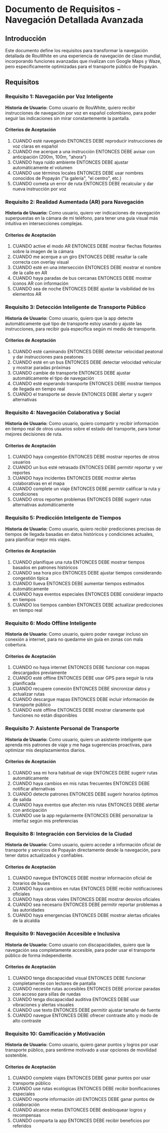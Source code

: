 # Documento de Requisitos - Navegación Detallada Avanzada

## Introducción

Este documento define los requisitos para transformar la navegación detallada de RouWhite en una experiencia de navegación de clase mundial, incorporando funciones avanzadas que rivalizan con Google Maps y Waze, pero específicamente optimizadas para el transporte público de Popayán.

## Requisitos

### Requisito 1: Navegación por Voz Inteligente

**Historia de Usuario:** Como usuario de RouWhite, quiero recibir instrucciones de navegación por voz en español colombiano, para poder seguir las indicaciones sin mirar constantemente la pantalla.

#### Criterios de Aceptación

1. CUANDO esté navegando ENTONCES DEBE reproducir instrucciones de voz claras en español
2. CUANDO me acerque a una instrucción ENTONCES DEBE avisar con anticipación (200m, 100m, "ahora")
3. CUANDO haya ruido ambiente ENTONCES DEBE ajustar automáticamente el volumen
4. CUANDO use términos locales ENTONCES DEBE usar nombres conocidos de Popayán ("la galería", "el centro", etc.)
5. CUANDO cometa un error de ruta ENTONCES DEBE recalcular y dar nueva instrucción por voz

### Requisito 2: Realidad Aumentada (AR) para Navegación

**Historia de Usuario:** Como usuario, quiero ver indicaciones de navegación superpuestas en la cámara de mi teléfono, para tener una guía visual más intuitiva en intersecciones complejas.

#### Criterios de Aceptación

1. CUANDO active el modo AR ENTONCES DEBE mostrar flechas flotantes sobre la imagen de la cámara
2. CUANDO me acerque a un giro ENTONCES DEBE resaltar la calle correcta con overlay visual
3. CUANDO esté en una intersección ENTONCES DEBE mostrar el nombre de la calle en AR
4. CUANDO haya paradas de bus cercanas ENTONCES DEBE mostrar íconos AR con información
5. CUANDO sea de noche ENTONCES DEBE ajustar la visibilidad de los elementos AR

### Requisito 3: Detección Inteligente de Transporte Público

**Historia de Usuario:** Como usuario, quiero que la app detecte automáticamente qué tipo de transporte estoy usando y ajuste las instrucciones, para recibir guía específica según mi medio de transporte.

#### Criterios de Aceptación

1. CUANDO esté caminando ENTONCES DEBE detectar velocidad peatonal y dar instrucciones para peatones
2. CUANDO esté en un bus ENTONCES DEBE detectar velocidad vehicular y mostrar paradas próximas
3. CUANDO cambie de transporte ENTONCES DEBE ajustar automáticamente el tipo de navegación
4. CUANDO esté esperando transporte ENTONCES DEBE mostrar tiempos de llegada en tiempo real
5. CUANDO el transporte se desvíe ENTONCES DEBE alertar y sugerir alternativas

### Requisito 4: Navegación Colaborativa y Social

**Historia de Usuario:** Como usuario, quiero compartir y recibir información en tiempo real de otros usuarios sobre el estado del transporte, para tomar mejores decisiones de ruta.

#### Criterios de Aceptación

1. CUANDO haya congestión ENTONCES DEBE mostrar reportes de otros usuarios
2. CUANDO un bus esté retrasado ENTONCES DEBE permitir reportar y ver reportes
3. CUANDO haya incidentes ENTONCES DEBE mostrar alertas colaborativas en el mapa
4. CUANDO complete un viaje ENTONCES DEBE permitir calificar la ruta y condiciones
5. CUANDO otros reporten problemas ENTONCES DEBE sugerir rutas alternativas automáticamente

### Requisito 5: Predicción Inteligente de Tiempos

**Historia de Usuario:** Como usuario, quiero recibir predicciones precisas de tiempos de llegada basadas en datos históricos y condiciones actuales, para planificar mejor mis viajes.

#### Criterios de Aceptación

1. CUANDO planifique una ruta ENTONCES DEBE mostrar tiempos basados en patrones históricos
2. CUANDO sea hora pico ENTONCES DEBE ajustar tiempos considerando congestión típica
3. CUANDO llueva ENTONCES DEBE aumentar tiempos estimados automáticamente
4. CUANDO haya eventos especiales ENTONCES DEBE considerar impacto en tiempos
5. CUANDO los tiempos cambien ENTONCES DEBE actualizar predicciones en tiempo real

### Requisito 6: Modo Offline Inteligente

**Historia de Usuario:** Como usuario, quiero poder navegar incluso sin conexión a internet, para no quedarme sin guía en zonas con mala cobertura.

#### Criterios de Aceptación

1. CUANDO no haya internet ENTONCES DEBE funcionar con mapas descargados previamente
2. CUANDO esté offline ENTONCES DEBE usar GPS para seguir la ruta planificada
3. CUANDO recupere conexión ENTONCES DEBE sincronizar datos y actualizar rutas
4. CUANDO descargue mapas ENTONCES DEBE incluir información de transporte público
5. CUANDO esté offline ENTONCES DEBE mostrar claramente qué funciones no están disponibles

### Requisito 7: Asistente Personal de Transporte

**Historia de Usuario:** Como usuario, quiero un asistente inteligente que aprenda mis patrones de viaje y me haga sugerencias proactivas, para optimizar mis desplazamientos diarios.

#### Criterios de Aceptación

1. CUANDO sea mi hora habitual de viaje ENTONCES DEBE sugerir rutas automáticamente
2. CUANDO haya cambios en mis rutas frecuentes ENTONCES DEBE notificar alternativas
3. CUANDO detecte patrones ENTONCES DEBE sugerir horarios óptimos de salida
4. CUANDO haya eventos que afecten mis rutas ENTONCES DEBE alertar con anticipación
5. CUANDO use la app regularmente ENTONCES DEBE personalizar la interfaz según mis preferencias

### Requisito 8: Integración con Servicios de la Ciudad

**Historia de Usuario:** Como usuario, quiero acceder a información oficial de transporte y servicios de Popayán directamente desde la navegación, para tener datos actualizados y confiables.

#### Criterios de Aceptación

1. CUANDO navegue ENTONCES DEBE mostrar información oficial de horarios de buses
2. CUANDO haya cambios en rutas ENTONCES DEBE recibir notificaciones oficiales
3. CUANDO haya obras viales ENTONCES DEBE mostrar desvíos oficiales
4. CUANDO sea necesario ENTONCES DEBE permitir reportar problemas a las autoridades
5. CUANDO haya emergencias ENTONCES DEBE mostrar alertas oficiales de la alcaldía

### Requisito 9: Navegación Accesible e Inclusiva

**Historia de Usuario:** Como usuario con discapacidades, quiero que la navegación sea completamente accesible, para poder usar el transporte público de forma independiente.

#### Criterios de Aceptación

1. CUANDO tenga discapacidad visual ENTONCES DEBE funcionar completamente con lectores de pantalla
2. CUANDO necesite rutas accesibles ENTONCES DEBE priorizar paradas con acceso para sillas de ruedas
3. CUANDO tenga discapacidad auditiva ENTONCES DEBE usar vibraciones y alertas visuales
4. CUANDO use texto ENTONCES DEBE permitir ajustar tamaño de fuente
5. CUANDO navegue ENTONCES DEBE ofrecer contraste alto y modo de alto contraste

### Requisito 10: Gamificación y Motivación

**Historia de Usuario:** Como usuario, quiero ganar puntos y logros por usar transporte público, para sentirme motivado a usar opciones de movilidad sostenible.

#### Criterios de Aceptación

1. CUANDO complete viajes ENTONCES DEBE ganar puntos por usar transporte público
2. CUANDO use rutas ecológicas ENTONCES DEBE recibir bonificaciones especiales
3. CUANDO reporte información útil ENTONCES DEBE ganar puntos de colaboración
4. CUANDO alcance metas ENTONCES DEBE desbloquear logros y recompensas
5. CUANDO comparta la app ENTONCES DEBE recibir beneficios por referidos
